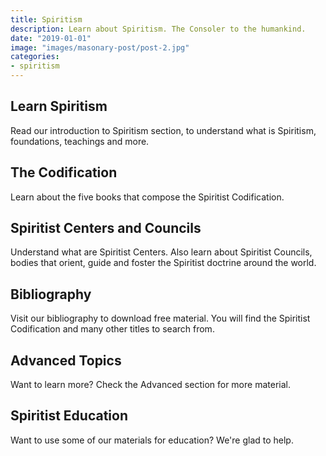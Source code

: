```yaml
---
title: Spiritism
description: Learn about Spiritism. The Consoler to the humankind.
date: "2019-01-01"
image: "images/masonary-post/post-2.jpg"
categories:
- spiritism
---
```



## Learn Spiritism
Read our introduction to Spiritism section, to understand what is Spiritism, foundations, teachings and more.

## The Codification
Learn about the five books that compose the Spiritist Codification.

## Spiritist Centers and Councils
Understand what are Spiritist Centers.  Also learn about Spiritist Councils, bodies that orient, guide and foster the Spiritist doctrine around the world.

## Bibliography
Visit our bibliography to download free material.  You will find the Spiritist Codification and many other titles to search from.

## Advanced Topics
Want to learn more? Check the Advanced section for more material.

## Spiritist Education 
Want to use some of our materials for education? We're glad to help.

